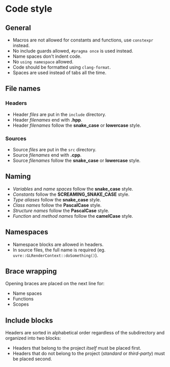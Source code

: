 # Code style
## General
* Macros are not allowed for constants and functions, use `constexpr` instead.
* No include guards allowed, `#pragma once` is used instead.
* Name spaces don't indent code.
* No `using namespace` allowed.
* Code should be formatted using `clang-format`.
* Spaces are used instead of tabs all the time.

## File names
### Headers
* Header _files_ are put in the `include` directory.
* Header _filenames_ end with **.hpp**.
* Header _filenames_ follow the **snake_case** or **lowercase** style.

### Sources
* Source _files_ are put in the `src` directory.
* Source _filenames_ end with **.cpp**.
* Source _filenames_ follow the **snake_case** or **lowercase** style.

## Naming
* _Variables_ and _name spaces_ follow the **snake_case** style.
* _Constants_ follow the **SCREAMING_SNAKE_CASE** style.
* _Type aliases_ follow the **snake_case** style.
* _Class names_ follow the **PascalCase** style.
* _Structure names_ follow the **PascalCase** style.
* _Function_ and _method names_ follow the **camelCase** style.

## Namespaces
* Namespace blocks are allowed in headers.
* In source files, the full name is required (eg. `uvre::GLRenderContext::doSomething()`).

## Brace wrapping
Opening braces are placed on the next line for:
* Name spaces
* Functions
* Scopes

## Include blocks
Headers are sorted in alphabetical order regardless of the subdirectory and organized into two blocks:
* Headers that belong to the project _itself_ must be placed first.
* Headers that do not belong to the project (_standard_ or _third-party_) must be placed second.
